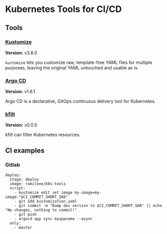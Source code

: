 # Kubernetes Tools for CI/CD

## Tools

### [Kustomize](https://github.com/kubernetes-sigs/kustomize)

**Version:** v3.8.0

`kustomize` lets you customize raw, template-free YAML
files for multiple purposes, leaving the original YAML
untouched and usable as is.

### [Argo CD](https://github.com/argoproj/argo-cd/)

**Version:** v1.6.1

Argo CD is a declarative, GitOps continuous delivery tool for Kubernetes.

### [kfilt](https://github.com/ryane/kfilt)

**Version:** v0.0.5

kfilt can filter Kubernetes resources.

## CI examples

### Gitlab

```
deploy:
  stage: deploy
  image: ramilexe/k8s-tools
  script:
    - kustomize edit set image my-image=my-image:"$CI_COMMIT_SHORT_SHA"
    - git add kustomization.yaml
    - git commit -m "Bump dev version to $CI_COMMIT_SHORT_SHA" || echo "No changes, nothing to commit!"
    - git push
    - argocd app sync myappname --async
  only:
    - master
```

